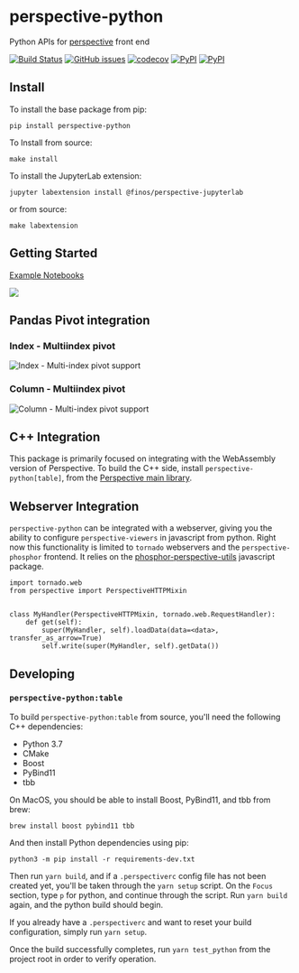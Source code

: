 # perspective-python

Python APIs for [perspective](https://github.com/finos/perspective) front end

[![Build Status](https://travis-ci.org/finos/perspective.svg?branch=master)](https://travis-ci.org/finos/perspective)
[![GitHub issues](https://img.shields.io/github/issues/finos/perspective.svg)]()
[![codecov](https://codecov.io/gh/finos/perspective/branch/master/graph/badge.svg)](https://codecov.io/gh/finos/perspective)
[![PyPI](https://img.shields.io/pypi/v/perspective-python.svg)](https://pypi.python.org/pypi/perspective-python)
[![PyPI](https://img.shields.io/pypi/l/perspective-python.svg)](https://pypi.python.org/pypi/perspective-python)

## Install

To install the base package from pip:

`pip install perspective-python`

To Install from source:

`make install`

To install the JupyterLab extension:

`jupyter labextension install @finos/perspective-jupyterlab`

or from source:

`make labextension`

## Getting Started

[Example Notebooks](https://github.com/finos/perspective/tree/master/python/perspective/examples)

![](https://github.com/finos/perspective/raw/master/python/perspective/docs/img/scatter.png)

## Pandas Pivot integration

### Index - Multiindex pivot

![Index - Multi-index pivot support](https://github.com/finos/perspective/raw/master/python/perspective/docs/img/pandas1.png)

### Column - Multiindex pivot

![Column - Multi-index pivot support](https://github.com/finos/perspective/raw/master/python/perspective/docs/img/pandas2.png)

## C++ Integration

This package is primarily focused on integrating with the WebAssembly version of Perspective. To build the C++ side, install `perspective-python[table]`, from the [Perspective main library](https://github.com/finos/perspective/tree/master/python).

## Webserver Integration

`perspective-python` can be integrated with a webserver, giving you the ability to configure `perspective-viewers` in javascript from python. Right now this functionality is limited to `tornado` webservers and the `perspective-phosphor` frontend. It relies on the [phosphor-perspective-utils](https://github.com/timkpaine/phosphor-perspective-utils) javascript package.

```python3
import tornado.web
from perspective import PerspectiveHTTPMixin


class MyHandler(PerspectiveHTTPMixin, tornado.web.RequestHandler):
    def get(self):
        super(MyHandler, self).loadData(data=<data>, transfer_as_arrow=True)
        self.write(super(MyHandler, self).getData())
```

## Developing

### `perspective-python:table`

To build `perspective-python:table` from source, you'll need the following C++ dependencies:

- Python 3.7
- CMake
- Boost
- PyBind11
- tbb

On MacOS, you should be able to install Boost, PyBind11, and tbb from brew:

```shell
brew install boost pybind11 tbb
```

And then install Python dependencies using pip:

```shell
python3 -m pip install -r requirements-dev.txt
```

Then run `yarn build`, and if a `.perspectiverc` config file has not been created yet, you'll be taken through the `yarn setup` script. On the `Focus` section, type `p` for python, and continue through the script. Run `yarn build` again, and the python build should begin.

If you already have a `.perspectiverc` and want to reset your build configuration, simply run `yarn setup`.

Once the build successfully completes, run `yarn test_python` from the project root in order to verify operation.
